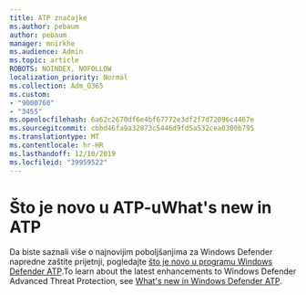 ```yaml
---
title: ATP značajke
ms.author: pebaum
author: pebaum
manager: mnirkhe
ms.audience: Admin
ms.topic: article
ROBOTS: NOINDEX, NOFOLLOW
localization_priority: Normal
ms.collection: Adm_O365
ms.custom:
- "9000760"
- "3455"
ms.openlocfilehash: 6a62c2670df6e4bf67772e3df2f7d72096c4467e
ms.sourcegitcommit: cbbd46fa9a32873c5446d9fd5a532cea0300b795
ms.translationtype: MT
ms.contentlocale: hr-HR
ms.lasthandoff: 12/10/2019
ms.locfileid: "39959522"
---
```

# <a name="whats-new-in-atp"></a><span data-ttu-id="ece8c-102">Što je novo u ATP-u</span><span class="sxs-lookup"><span data-stu-id="ece8c-102">What's new in ATP</span></span>

<span data-ttu-id="ece8c-103">Da biste saznali više o najnovijim poboljšanjima za Windows Defender napredne zaštite prijetnji, pogledajte [što je novo u programu Windows Defender ATP](https://www.microsoft.com/security/blog/2018/11/15/whats-new-in-windows-defender-atp/).</span><span class="sxs-lookup"><span data-stu-id="ece8c-103">To learn about the latest enhancements to Windows Defender Advanced Threat Protection, see [What's new in Windows Defender ATP](https://www.microsoft.com/security/blog/2018/11/15/whats-new-in-windows-defender-atp/).</span></span>